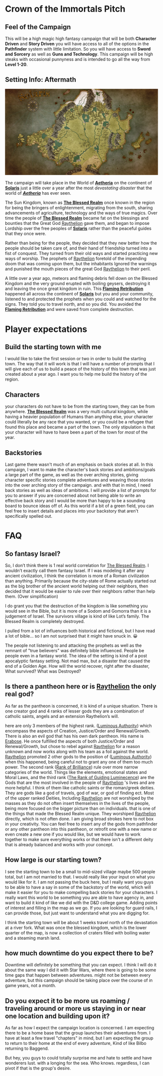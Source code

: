 # Crown of the Immortals Pitch
## Feel of the Campaign
This will be a high magic high fantasy campaign that will be both **Character Driven** and **Story Driven** you will have access to all of the options in the **Pathfinder** system with little limitation. So you will have access to **Sword and Sorcery** as well as **Guns and Technology**. This campaign will be high steaks with occasional punnyness and is intended to go all the way from **Level 1-20**.

## Setting Info: Aftermath
![Solaris old map](../assets/Solaris-origional.webp)

The campaign will take place in the World of **[Aetheria](../World/Aetheria.md)** on the continent of **[Solaris](../World/Locations/Solaris.md)** just a little over a year after the most *devastating disaster* that the world of ***[Aetheria](../World/Aetheria.md)*** has ever seen. 

The Sun Kingdom, known as **[The Blessed Realm](../World/Locations/Solaris/Old-World/The-Blessed-Realm/0-The-Blessed-Realm.md)** once known in the region for being the bringers of enlightenment, migrating from the south, sharing advancements of agriculture, technology and the ways of true magics. Over time the people of **[The Blessed Realm](../World/Locations/Solaris/Old-World/The-Blessed-Realm/0-The-Blessed-Realm.md)** became fat on the blessings and bounties that the Great God [Raythelion](../World/Religion/Raythelion.md) gave them, and began to impose Lordship over the free peoples of **[Solaris](../World/Locations/Solaris.md)** rather than the peaceful guides that they once were. 

Rather than being for the people, they decided that they new better how the people should be taken care of, and their hand of friendship turned into a fist of conquest. They turned from their old ways and started practicing new ways of worship. The prophets of [Raythelion](../World/Religion/Raythelion.md)  foretold of the impending doom that was coming upon them, but the inhabitants Ignored the warnings and punished the mouth pieces of the great God [Raythelion](../World/Religion/Raythelion.md)  to their peril. 

A little over a year ago, meteors and flaming debris fell down on the Blessed Kingdom and the very ground erupted with boiling geysers, destroying it and leaving the once great kingdom in ruin. This **[Flaming Retribution](../World/Events/The-Flaming-Retribution.md)** happened all across the continent of **[Solaris](../World/Locations/Solaris.md)** but you and your community, listened to and protected the prophets when you could and watched for the signs. They told you to travel north, and so you did. You avoided the **[Flaming Retribution](../World/Events/The-Flaming-Retribution.md)** and were saved from complete destruction.

# Player expectations
## Build the starting town with me
I would like to take the first session or two in order to build the starting town. The way that it will work is that I will have a number of prompts that I will give each of us to build a peace of the history of this town that was just created about a year ago. I want you to help me build the history of the region.

## Characters
your characters do not have to be from the starting town, they can be from anywhere. **[The Blessed Realm](../World/Locations/Solaris/Old-World/The-Blessed-Realm/0-The-Blessed-Realm.md)** was a very multi cultural kingdom, while having a heavier population of Humans than anything else, your character could literally be any race that you wanted, or you could be a refugee that found this place and became a part of the town. The only stipulation is that your character will have to have been a part of the town for *most* of the year.

## Backstories
Last game there wasn't much of an emphasis on back stories at all. In this campaign, I want to make the character's back stories and ambitions/goals a large part of the game, as well as the over arching stories, giving character specific stories complete adventures and weaving those stories into the over arching story of the campaign. and with that in mind, I need back stories as well as ideas of ambitions. I will provide a list of prompts for you to answer if you are concerned about not being able to write an effective back story and I would be more than happy to be a sounding board to bounce ideas off of. As this world if a bit of a green field, you can feel free to insert details and places into your backstory that aren't specifically spelled out.

# FAQ
## So fantasy Israel? 
So, I don’t think there is 1 real world correlation for 
[The Blessed Realm](../Locations/Solaris/Old-World/The-Blessed-Realm/0-The-Blessed-Realm.md). I wouldn’t exactly call them fantasy Israel. If I was modeling it after any ancient civilization, I think the correlation is more of a Roman civilization than anything. Primarily because the city-state of Rome actually started out as the big brother of the ancient world helping out their neighbors, then decided that it would be easier to rule over their neighbors rather than help them. (Over simplification)
 
I do grant you that the destruction of the kingdom is like something you would see in the Bible, but it is more of a Sodom and Gomorra than it is a judgement of Israel. The survivors village is kind of like Lot’s family. The Blessed Realm is completely destroyed.

I pulled from a lot of influences both historical and fictional, but I have read a lot of bible… so I am not surprised that it might have snuck in. 😀

The people not listening to and attacking the prophets as well as the remnant of "true believers" was definitely bible influenced. People be people even in a fantasy world. The idea of the setting is kind of a post apocalyptic fantasy setting. Not mad max, but a disaster that caused the end of a Golden Age. How will the world recover, right after the disaster, What survived? What was Destroyed?

## Is there a pantheon here or is [Raythelion](../World/Religion/Raythelion.md)  the only real god? 
As far as the pantheon is concerned, it is kind of a unique situation. There is one creator god and 4 ranks of lesser gods they are a combination of catholic saints, angels and an extension Raythelion’s will.  
  
here are only 3 members of the highest rank. ([Luminous Authority](../World/Religion/Deity-Hierarchy/1-The-Luminous-Authority.md)) which encompass the aspects of Creation, Justice/Order and Renewal/Growth. There is also an evil god that has his own dark pantheon. His name is [Erabose](../World/Religion/Erabose.md). He once fulfilled the aspects of both Justice/Order and Renewal/Growth, but chose to rebel against [Raythelion](../World/Religion/Raythelion.md)  for a reason unknown and now works along with his team as a foil against the world. [Raythelion](../World/Religion/Raythelion.md)  promoted 2 other gods to the position of ([Luminous Authority](../World/Religion/Deity-Hierarchy/1-The-Luminous-Authority.md)) when this happened, being careful not to grant any one of them too much power. The second rank ([Rank of Brilliance](../World/Religion/Deity-Hierarchy/2-The-Rank-of-Brilliance.md)) rule over more narrow categories of the world. Things like the elements, emotional states and Moral Laws, and the third rank ([The Rank of Guiding Luminecence](../World/Religion/Deity-Hierarchy/3-The-Rank-of-Guiding-Luminecence.md)) are the Gods that are the most involved in the people of [Raythelion](../World/Religion/Raythelion.md) 's lives and are more helpful. I think of them like catholic saints or the roman/greek deities. They are gods like a god of travels, god of war, or god of finding ect. Most of the upper ranked Deities, Including [Raythelion](../World/Religion/Raythelion.md)  are not worshiped by the masses as they do not often insert themselves in the lives of the people, being more focused on the bigger picture than on individuals. that is one of the things that made the Blessed Realm unique. They worshiped [Raythelion](../World/Religion/Raythelion.md)  directly, which is not often done. I am giving broad strokes here to not box in your creativity. You can feel free to insert any of the gods from pathfinder or any other pantheon into this pantheon, or retrofit one with a new name or even create a new one if you would like, but we would have to work together to make sure everything works or that there isn't a different deity that is already balanced and works with your concept.
	  
## How large is our starting town?
I see the starting town to be a small to mid-sized village maybe 500 people total, but I am not married to that. I would really like your input on what you would like for it. I am not passing the buck here, but I really want you guys to be able to have a say in some of the backstory of the world, which will make it easier for you to make compelling back stories for your characters. I really want this world to be something you are able to have agency in, and want to build it kind of like we did with the D&D college game. Adding points of interest and filling in the map as we go. If you are looking for guard rails, I can provide those, but just want to understand what you are digging for.  
  
I think the starting town will be about 1 weeks travel north of the devastation at a river fork. What was once the blessed kingdom, which is the lower quarter of the map, is now a collection of craters filled with boiling water and a steaming marsh land.

## how much downtime do you expect there to be?
Downtime will definitely be something that you can expect. I think I will do it about the same way I did it with Star Wars, where there is going to be some time gaps that happen between adventures. might not be between every adventure, but this campaign should be taking place over the course of in game years, not a month.

## Do you expect it to be more us roaming / traveling around or more us staying in or near one location and building upon it?
 As far as how I expect the campaign location is concerned. I am expecting there to be a home base that the group launches their adventures from. I have at least a few travel "chapters" in mind, but I am expecting the group to return to their home at the end of every adventure, Kind of like Bilbo returning to Baggend.

But hey, you guys to could totally surprise me and hate to settle and have wonderers lust. with a longing for the sea. Who knows. regardless, I can pivot if that is the group's desire.
